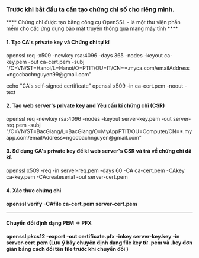 
<h3> Trước khi bắt đầu ta cần tạo chứng chỉ số cho riêng mình. </h3>

**** Chứng chỉ được tạo bằng công cụ OpenSSL -  là một thư viện phần mềm cho các ứng dụng bảo mật truyền thông qua mạng máy tính ****

<h4> 1. Tạo CA's private key và Chứng chỉ tự kí </h4>
      openssl req -x509 -newkey rsa:4096 -days 365 -nodes -keyout ca-key.pem -out ca-cert.pem -subj         "/C=VN/ST=Hanoi/L=Hanoi/O=PTIT/OU=IT/CN=*.myca.com/emailAddress=ngocbachnguyen99@gmail.com"

echo "CA's self-signed certificate"
openssl x509 -in ca-cert.pem -noout -text

<h4> 2. Tạo web server's private key and Yêu cầu kí chứng chỉ (CSR) </h4>
      openssl req -newkey rsa:4096 -nodes -keyout server-key.pem -out server-req.pem -subj "/C=VN/ST=BacGiang/L=BacGiang/O=MyAppPTIT/OU=Computer/CN=*.myapp.com/emailAddress=ngocbachnguyen@gmail.com"

<h4> 3. Sử dụng CA's private key để kí web server's CSR và trả về chứng chỉ đã kí. </h4>
openssl x509 -req -in server-req.pem -days 60 -CA ca-cert.pem -CAkey ca-key.pem -CAcreateserial -out server-cert.pem

<h4> 4. Xác thực chứng chỉ <h4>
      openssl verify -CAfile ca-cert.pem server-cert.pem

-------------------------------------------------------------------------------------------------------------------

<h4>Chuyển đổi định dạng PEM -> PFX <h4>
      openssl pkcs12 -export -out certificate.pfx -inkey server-key.key -in server-cert.pem
(Lưu ý hãy chuyển định dạng file key từ .pem và .key đơn giản bằng cách đổi tên file trước khi chuyển đổi )
